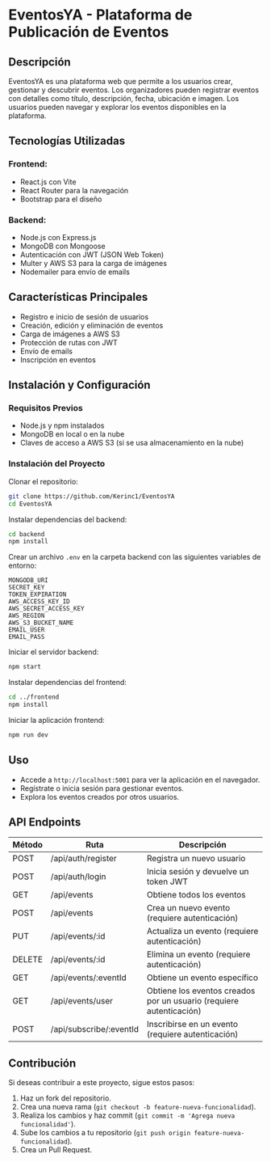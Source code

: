# EventosYA - Plataforma de Publicación de Eventos

## Descripción

EventosYA es una plataforma web que permite a los usuarios crear, gestionar y descubrir eventos. Los organizadores pueden registrar eventos con detalles como título, descripción, fecha, ubicación e imagen. Los usuarios pueden navegar y explorar los eventos disponibles en la plataforma.

## Tecnologías Utilizadas

### Frontend:
- React.js con Vite
- React Router para la navegación
- Bootstrap para el diseño

### Backend:
- Node.js con Express.js
- MongoDB con Mongoose
- Autenticación con JWT (JSON Web Token)
- Multer y AWS S3 para la carga de imágenes
- Nodemailer para envío de emails

## Características Principales
- Registro e inicio de sesión de usuarios
- Creación, edición y eliminación de eventos
- Carga de imágenes a AWS S3
- Protección de rutas con JWT
- Envío de emails
- Inscripción en eventos

## Instalación y Configuración

### Requisitos Previos
- Node.js y npm instalados
- MongoDB en local o en la nube
- Claves de acceso a AWS S3 (si se usa almacenamiento en la nube)

### Instalación del Proyecto

Clonar el repositorio:
```sh
git clone https://github.com/Kerinc1/EventosYA
cd EventosYA
```

Instalar dependencias del backend:
```sh
cd backend
npm install
```

Crear un archivo `.env` en la carpeta backend con las siguientes variables de entorno:
```env
MONGODB_URI
SECRET_KEY
TOKEN_EXPIRATION
AWS_ACCESS_KEY_ID
AWS_SECRET_ACCESS_KEY
AWS_REGION
AWS_S3_BUCKET_NAME
EMAIL_USER
EMAIL_PASS
```

Iniciar el servidor backend:
```sh
npm start
```

Instalar dependencias del frontend:
```sh
cd ../frontend
npm install
```

Iniciar la aplicación frontend:
```sh
npm run dev
```

## Uso

- Accede a `http://localhost:5001` para ver la aplicación en el navegador.
- Regístrate o inicia sesión para gestionar eventos.
- Explora los eventos creados por otros usuarios.

## API Endpoints

| Método | Ruta | Descripción |
|--------|------------------------|----------------------------------------------|
| POST   | /api/auth/register    | Registra un nuevo usuario |
| POST   | /api/auth/login       | Inicia sesión y devuelve un token JWT |
| GET    | /api/events           | Obtiene todos los eventos |
| POST   | /api/events           | Crea un nuevo evento (requiere autenticación) |
| PUT    | /api/events/:id       | Actualiza un evento (requiere autenticación) |
| DELETE | /api/events/:id       | Elimina un evento (requiere autenticación) |
| GET    | /api/events/:eventId  | Obtiene un evento específico |
| GET    | /api/events/user      | Obtiene los eventos creados por un usuario (requiere autenticación) |
| POST   | /api/subscribe/:eventId | Inscribirse en un evento (requiere autenticación) |

## Contribución

Si deseas contribuir a este proyecto, sigue estos pasos:

1. Haz un fork del repositorio.
2. Crea una nueva rama (`git checkout -b feature-nueva-funcionalidad`).
3. Realiza los cambios y haz commit (`git commit -m 'Agrega nueva funcionalidad'`).
4. Sube los cambios a tu repositorio (`git push origin feature-nueva-funcionalidad`).
5. Crea un Pull Request.



